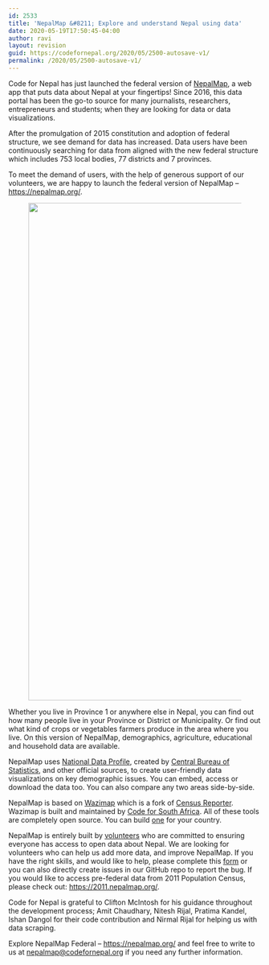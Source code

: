 ```yaml
---
id: 2533
title: 'NepalMap &#8211; Explore and understand Nepal using data'
date: 2020-05-19T17:50:45-04:00
author: ravi
layout: revision
guid: https://codefornepal.org/2020/05/2500-autosave-v1/
permalink: /2020/05/2500-autosave-v1/
---
```

Code for Nepal has just launched the federal version of [NepalMap](https://nepalmap.org/), a web app that puts data about Nepal at your fingertips! Since 2016, this data portal has been the go-to source for many journalists, researchers, entrepreneurs and students; when they are looking for data or data visualizations. 

After the promulgation of 2015 constitution and adoption of federal structure, we see demand for data has increased. Data users have been continuously searching for data from aligned with the new federal structure which includes 753 local bodies, 77 districts and 7 provinces.

To meet the demand of users, with the help of generous support of our volunteers, we are happy to launch the federal version of NepalMap &#8211; <https://nepalmap.org/>. 

<div class="wp-block-image">
  <figure class="alignleft size-large is-resized"><img src="https://codefornepal.org/wp-content/uploads/2020/02/nepalmap-552x1024.png" alt="" class="wp-image-2506" width="534" height="990" srcset="https://codefornepal.org/wp-content/uploads/2020/02/nepalmap-552x1024.png 552w, https://codefornepal.org/wp-content/uploads/2020/02/nepalmap-162x300.png 162w, https://codefornepal.org/wp-content/uploads/2020/02/nepalmap-768x1424.png 768w, https://codefornepal.org/wp-content/uploads/2020/02/nepalmap-828x1536.png 828w, https://codefornepal.org/wp-content/uploads/2020/02/nepalmap-1105x2048.png 1105w, https://codefornepal.org/wp-content/uploads/2020/02/nepalmap.png 1425w" sizes="(max-width: 534px) 100vw, 534px" /></figure>
</div>

Whether you live in Province 1 or anywhere else in Nepal, you can find out how many people live in your Province or District or Municipality. Or find out what kind of crops or vegetables farmers produce in the area where you live. On this version of NepalMap, demographics, agriculture, educational and household data are available.

NepalMap uses [National Data Profile](http://nationaldata.gov.np/), created by [Central Bureau of Statistics](http://www.cbs.gov.np/), and other official sources, to create user-friendly data visualizations on key demographic issues. You can embed, access or download the data too. You can also compare any two areas side-by-side.

NepalMap is based on [Wazimap](https://github.com/Code4SA/wazimap) which is a fork of [Census Reporter](https://censusreporter.org/). Wazimap is built and maintained by [Code for South Africa](http://code4sa.org/). All of these tools are completely open source. You can build [one](https://wazimap.readthedocs.org/en/latest/index.html) for your country.

NepalMap is entirely built by [volunteers](https://github.com/Code4Nepal/nepalmap_federal/graphs/contributors) who are committed to ensuring everyone has access to open data about Nepal. We are looking for volunteers who can help us add more data, and improve NepalMap. If you have the right skills, and would like to help, please complete this [form](http://codefornepal.org/en/help/) or you can also directly create issues in our GitHub repo to report the bug. If you would like to access pre-federal data from 2011 Population Census, please check out: <https://2011.nepalmap.org/>. 

Code for Nepal is grateful to Clifton McIntosh for his guidance throughout the development process; Amit Chaudhary, Nitesh Rijal, Pratima Kandel, Ishan Dangol for their code contribution and Nirmal Rijal for helping us with data scraping.

Explore NepalMap Federal &#8211; <https://nepalmap.org/> and feel free to write to us at [nepalmap@codefornepal.org](mailto:nepalmapa@codefornepa.org) if you need any further information.